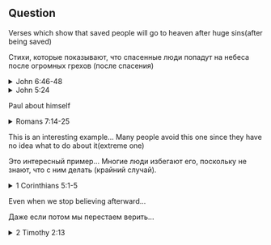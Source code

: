 ## Question

Verses which show that saved people will go to heaven after huge sins(after being saved)

Стихи, которые показывают, что спасенные люди попадут на небеса после огромных грехов (после спасения)

<details>
<summary>John 6:46-48</summary>

While reading pay attention to:
- Does Jesus say like it is done deal or after you believe you have to be careful not to loose it?
- How can Jesus tell you that you > KNOW < ?
- Why is Jesus so certain, and tells you you can be certain to?

Во время чтения обратите внимание на следующее:
- Говорит ли Иисус, что все уже решено, или после того, как вы уверовали, вы должны быть осторожны, чтобы не потерять это?
- Как Иисус может сказать вам, что вы > ЗНАЕТЕ < ?
- Почему Иисус так уверен и говорит вам, что вы можете быть уверены?

[English](https://www.biblegateway.com/passage/?search=John%206:46-48&version=KJV)  

[Russian](https://www.biblegateway.com/passage/?search=John+6%3A46-48&version=RUSV)   

[Polish](https://www.biblegateway.com/passage/?search=John+6%3A46-48&version=UBG)    

</details>


<details>
<summary>John 5:24</summary>

Notice: 
When you believe you come from death to life(death in trespasses to life)

Whoever believed will not be condemned, no condition(independent of what you do)

Когда вы верите, вы переходите от смерти к жизни (от смерти в грехах к жизни).

Тот, кто уверовал, не будет осужден, ни в каком состоянии (независимо от того, что вы делаете)

[English](https://www.biblegateway.com/passage/?search=John+5%3A24&version=KJV)  

[Russian](https://www.biblegateway.com/passage/?search=John+5%3A24&version=RUSV)  

[Polish](https://www.biblegateway.com/passage/?search=John+5%3A24&version=UBG)    

</details>

Paul about himself

<details>
<summary>Romans 7:14-25</summary>

Questions:
- What is Paul talking here about?
- Is Paul still sinning?
- Why is he sinning?
- How does he feel about his constant sinning(after being saved)
- What is this internal human?(remember about Holly's spirit inside a saved person?)

Вопросы:
- О чем говорит здесь Павел?
- Грешит ли Павел до сих пор?
- Почему он грешит?
- Как он относится к тому, что постоянно грешит (после спасения).
- Что это за внутренний человек? (Помните о духе Холи внутри спасенного человека?)

[English](https://www.biblegateway.com/passage/?search=Romans+7%3A14-25&version=KJV)  

[Russian](https://www.biblegateway.com/passage/?search=Romans+7%3A14-25&version=RUSV)   

[Polish](https://www.biblegateway.com/passage/?search=Romans+7%3A14-25&version=UBG)   

</details>


This is an interesting example... Many people avoid this one since they have no idea what to do about it(extreme one)

Это интересный пример... Многие люди избегают его, поскольку не знают, что с ним делать (крайний случай).

<details>
<summary>1 Corinthians 5:1-5</summary>

Questions:
- What was this guy doing?
- Whas this guy behaving better or worse the unsaved people?
- Did Paul said that he is no longer saved?
- Where is his soul going after death?

Вопросы:
- Что делал этот парень?
- Как этот парень вел себя лучше или хуже неспасенных людей?
- Говорил ли Павел, что он больше не спасен?
- Куда отправится его душа после смерти?

[English](https://www.biblegateway.com/passage/?search=1+Corinthians+5%3A1-5&version=KJV)  

[Russian](https://www.biblegateway.com/passage/?search=1+Corinthians+5%3A1-5&version=RUSV)   

[Polish](https://www.biblegateway.com/passage/?search=1+Corinthians+5%3A1-5&version=UBG) 

<details>
<summary>Note from me after reading</summary>

I understand that for Paul it is better that this guy's sins would kill him(satan would kill the body) so he could stop sinning. If you read verses after this fragment you would notice that Paul is telling Christians to separate from those who commit such a huge sin and are not listening to other Christians.

Я понимаю, что для Павла лучше, чтобы грехи этого парня убили его (сатана убил бы тело), чтобы он мог перестать грешить. Если вы прочитаете стихи после этого фрагмента, то заметите, что Павел говорит христианам отделяться от тех, кто совершает такой большой грех и не слушает других христиан.

</details>

</details>


Even when we stop believing afterward...

Даже если потом мы перестаем верить...

<details>
<summary>2 Timothy 2:13</summary>

Questions:
- Can you recall that the saved person is sealed with the Holy Spirit?
- Is the Holy Spirit God?
- Based on this fragment... Will God deny this person access to heaven?
- Why he will/won't be denied? 

Questions:
- Can you recall that the saved person is sealed with the Holy Spirit?
- Is the Holy Spirit God?
- Based on this fragment... Will God deny this person access to heaven?
- Why he will/won't be denied? 

[English](https://www.biblegateway.com/passage/?search=2+Timothy+2%3A13&version=KJV)  

[Russian](https://www.biblegateway.com/passage/?search=2+Timothy+2%3A13&version=RUSV)   

[Polish](https://www.biblegateway.com/passage/?search=2+Timothy+2%3A13&version=UBG)    


<details>
<summary>Verse before that</summary>

Verse 2:12 is usually used for a reason you can lose your salvation but most people who use it that way miss the context. I can expand on that if you want.

Verse 2:12 is usually used for a reason you can lose your salvation but most people who use it that way miss the context. I can expand on that if you want.

</details>

</details>


